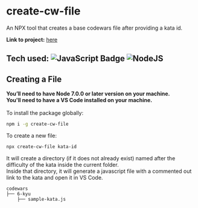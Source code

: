 # create-cw-file
An NPX tool that creates a base codewars file after providing a kata id.

**Link to project:** [here](https://www.npmjs.com/package/create-cw-file)

## Tech used: ![JavaScript Badge](https://img.shields.io/badge/-JavaScript-F7DF1E?logo=CSS3&logoColor=white&style=flat) ![NodeJS](https://img.shields.io/badge/-NodeJS-339933?logo=Node.js&logoColor=white&style=flat)

## Creating a File

**You’ll need to have Node 7.0.0 or later version on your machine.**<br>
**You'll need to have a VS Code installed on your machine.**
<br><br>
To install the package globally:
```sh
npm i -g create-cw-file
```

To create a new file:
```sh
npx create-cw-file kata-id
```

It will create a directory (if it does not already exist) named after the difficulty of the kata inside the current folder.<br>
Inside that directory, it will generate a javascript file with a commented out link to the kata and open it in VS Code.

```
codewars
├── 6-kyu
    ├── sample-kata.js
```